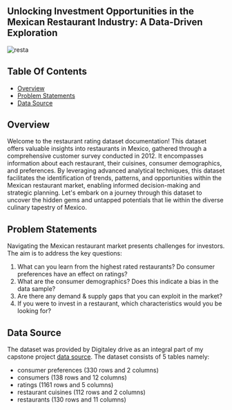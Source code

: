 ## Unlocking Investment Opportunities in the Mexican Restaurant Industry: A Data-Driven Exploration


![resta](https://github.com/NEENYEE/Mexican-restaurant-analysis/assets/101926233/110195a6-5391-448d-9409-4279a2abcacd)

## Table Of Contents
- [Overview](overview)
- [Problem Statements](problem-statements)
- [Data Source](data-source)


## Overview

Welcome to the restaurant rating dataset documentation! This dataset offers valuable insights into restaurants in Mexico, gathered through a comprehensive customer survey conducted in 2012. It encompasses information about each restaurant, their cuisines, consumer demographics, and preferences. By leveraging advanced analytical techniques, this dataset facilitates the identification of trends, patterns, and opportunities within the Mexican restaurant market, enabling informed decision-making and strategic planning. Let's embark on a journey through this dataset to uncover the hidden gems and untapped potentials that lie within the diverse culinary tapestry of Mexico.

## Problem Statements

Navigating the Mexican restaurant market presents challenges for investors. The aim is to address the key questions:
1. What can you learn from the highest rated restaurants? Do consumer preferences have an effect on ratings?
2. What are the consumer demographics? Does this indicate a bias in the data sample?
3. Are there any demand & supply gaps that you can exploit in the market?
4. If you were to invest in a restaurant, which characteristics would you be looking for?


## Data Source
The dataset was provided by Digitaley drive as an integral part of my capstone project [data source](https://drive.google.com/file/d/1c1HKM8UTqwWOgexRLOtEJuxjBiA2N6xf/view?usp=drive_link). 
The dataset consists of 5 tables namely: 
- consumer preferences (330 rows and 2 columns)
- consumers (138 rows and 12 columns)
- ratings (1161 rows and 5 columns)
- restaurant cuisines (112 rows and 2 columns)
- restaurants (130 rows and 11 columns)
